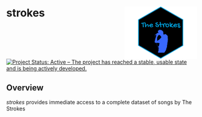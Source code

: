 # strokes <img src="https://github.com/nicolas-izquierdo/strokes/blob/737791f3e4ed33d09e3758c53d0e2040c40ad1f0/Logo.png" align="right" height="138" />


[![Project Status: Active – The project has reached a stable, usable
state and is being actively
developed.](https://www.repostatus.org/badges/latest/active.svg)](https://www.repostatus.org/#active)


## Overview
*strokes* provides immediate access to a complete dataset of songs by The Strokes
